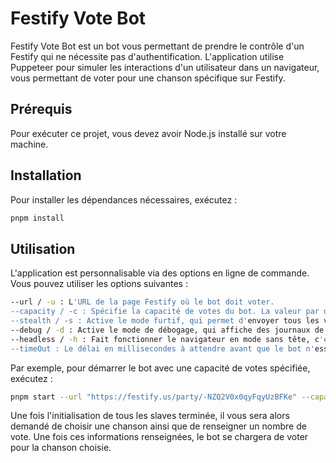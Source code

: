# Festify Vote Bot

Festify Vote Bot est un bot vous permettant de prendre le contrôle d'un Festify qui ne nécessite pas d'authentification. L'application utilise Puppeteer pour simuler les interactions d'un utilisateur dans un navigateur, vous permettant de voter pour une chanson spécifique sur Festify.

## Prérequis

Pour exécuter ce projet, vous devez avoir Node.js installé sur votre machine.

## Installation

Pour installer les dépendances nécessaires, exécutez :

```bash
pnpm install
```

## Utilisation

L'application est personnalisable via des options en ligne de commande. Vous pouvez utiliser les options suivantes :  

```sh
--url / -u : L'URL de la page Festify où le bot doit voter.  
--capacity / -c : Spécifie la capacité de votes du bot. La valeur par défaut est 1.  
--stealth / -s : Active le mode furtif, qui permet d'envoyer tous les votes en même temps dans les 5 dernières secondes de la musique en cours. La valeur par défaut est false.  
--debug / -d : Active le mode de débogage, qui affiche des journaux de débogage supplémentaires. La valeur par défaut est false.  
--headless / -h : Fait fonctionner le navigateur en mode sans tête, c'est-à-dire sans interface utilisateur graphique. La valeur par défaut est false.  
--timeOut : Le délai en millisecondes à attendre avant que le bot n'essaye d'interagir avec la page. La valeur par défaut est 5000.  
```

Par exemple, pour démarrer le bot avec une capacité de votes spécifiée, exécutez :

```bash
pnpm start --url "https://festify.us/party/-NZQ2V0x0qyFqyUzBFKe" --capacity 10
```

Une fois l'initialisation de tous les slaves terminée, il vous sera alors demandé de choisir une chanson ainsi que de renseigner un nombre de vote. Une fois ces informations renseignées, le bot se chargera de voter pour la chanson choisie.
